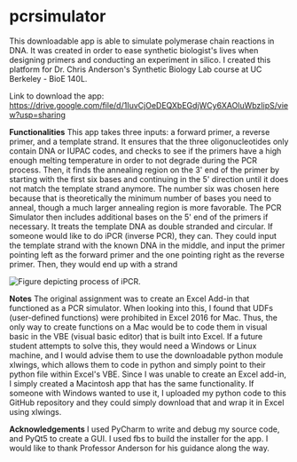 # pcrsimulator
This downloadable app is able to simulate polymerase chain reactions in DNA. It was created in order to ease synthetic biologist's lives when designing primers and conducting an experiment in silico. I created this platform for Dr. Chris Anderson's Synthetic Biology Lab course at UC Berkeley - BioE 140L.

Link to download the app: https://drive.google.com/file/d/1IuvCjOeDEQXbEGdjWCy6XAOluWbzIipS/view?usp=sharing

**Functionalities**
This app takes three inputs: a forward primer, a reverse primer, and a template strand. It ensures that the three oligonucleotides only contain DNA or IUPAC codes, and checks to see if the primers have a high enough melting temperature in order to not degrade during the PCR process. Then, it finds the annealing region on the 3' end of the primer by starting with the first six bases and continuing in the 5' direction until it does not match the template strand anymore. The number six was chosen here because that is theoretically the minimum number of bases you need to anneal, though a much larger annealing region is more favorable. The PCR Simulator then includes additional bases on the 5' end of the primers if necessary. It treats the template DNA as double stranded and circular. If someone would like to do iPCR (inverse PCR), they can. They could input the template strand with the known DNA in the middle, and input the primer pointing left as the forward primer and the one pointing right as the reverse primer. Then, they would end up with a strand

![Figure depicting process of iPCR.](http://atlasgeneticsoncology.org/Deep/Images/LDI-PCRinCancerFig1.png)

**Notes**
The original assignment was to create an Excel Add-in that functioned as a PCR simulator. When looking into this, I found that UDFs (user-defined functions) were prohibited in Excel 2016 for Mac. Thus, the only way to create functions on a Mac would be to code them in visual basic in the VBE (visual basic editor) that is built into Excel. If a future student attempts to solve this, they would need a Windows or Linux machine, and I would advise them to use the downloadable python module xlwings, which allows them to code in python and simply point to their python file within Excel's VBE. Since I was unable to create an Excel add-in, I simply created a Macintosh app that has the same functionality. If someone with Windows wanted to use it, I uploaded my python code to this GitHub repository and they could simply download that and wrap it in Excel using xlwings. 

**Acknowledgements**
I used PyCharm to write and debug my source code, and PyQt5 to create a GUI. I used fbs to build the installer for the app. I would like to thank Professor Anderson for his guidance along the way.
